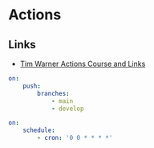 # Actions

## Links

* [Tim Warner Actions Course and Links](https://github.com/timothywarner/actions-cert-prep)

```yaml
on:
    push:
        branches:
            - main
            - develop
```

```yaml
on:
    schedule:
        - cron: '0 0 * * * *'
        
```


